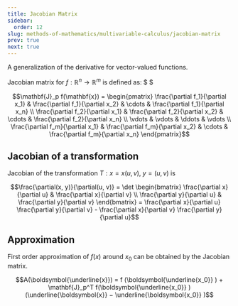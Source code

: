 ```yaml
---
title: Jacobian Matrix
sidebar:
  order: 12
slug: methods-of-mathematics/multivariable-calculus/jacobian-matrix
prev: true
next: true
---
```


A generalization of the derivative for vector-valued functions.

Jacobian matrix for $f: \mathbb{R}^n \to \mathbb{R}^m$ is defined as: $ $

```math
\mathbf{J}_p f(\mathbf{x}) =
\begin{pmatrix}
\frac{\partial f_1}{\partial x_1} & \frac{\partial f_1}{\partial x_2} & \cdots & \frac{\partial f_1}{\partial x_n} \\
\frac{\partial f_2}{\partial x_1} & \frac{\partial f_2}{\partial x_2} & \cdots & \frac{\partial f_2}{\partial x_n} \\
\vdots & \vdots & \ddots & \vdots \\
\frac{\partial f_m}{\partial x_1} & \frac{\partial f_m}{\partial x_2} & \cdots & \frac{\partial f_m}{\partial x_n}
\end{pmatrix}
```

## Jacobian of a transformation

Jacobian of the transformation $T: x=x(u,v),\;y=(u,v)$ is

```math
\frac{\partial(x, y)}{\partial(u, v)} =
\det
\begin{bmatrix}
\frac{\partial x}{\partial u} & \frac{\partial x}{\partial v} \\
\frac{\partial y}{\partial u} & \frac{\partial y}{\partial v}
\end{bmatrix} =
\frac{\partial x}{\partial u} \frac{\partial y}{\partial v} - \frac{\partial x}{\partial v} \frac{\partial y}{\partial u}
```

## Approximation

First order approximation of $f(x)$ around $x_0$ can be obtained by the Jacobian matrix.

```math
A(\boldsymbol{\underline{x}}) =
f (\boldsymbol{\underline{x_0}} ) + \mathbf{J}_p^T f(\boldsymbol{\underline{x_0}} )(\underline{\boldsymbol{x}} − \underline{\boldsymbol{x_0}} )
```
